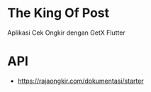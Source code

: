 # The King Of Post

Aplikasi Cek Ongkir dengan GetX Flutter

# API
- https://rajaongkir.com/dokumentasi/starter

